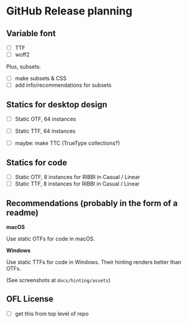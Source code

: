 # GitHub Release planning

## Variable font

- [ ] TTF
- [ ] woff2

Plus, subsets:
- [ ] make subsets & CSS
- [ ] add info/recommendations for subsets

## Statics for desktop design 

- [ ] Static OTF, 64 instances
- [ ] Static TTF, 64 instances

- [ ] maybe: make TTC (TrueType collections?)

## Statics for code

- [ ] Static OTF, 8 instances for RIBBI in Casual / Linear
- [ ] Static TTF, 8 instances for RIBBI in Casual / Linear

## Recommendations (probably in the form of a readme)

**macOS**

Use static OTFs for code in macOS.

**Windows**

Use static TTFs for code in Windows. Their hinting renders better than OTFs.

(See screenshots at `docs/hinting/assets`)

## OFL License

- [ ] get this from top level of repo
